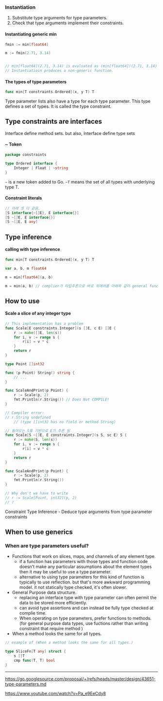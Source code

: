 
### Instantiation
1. Substitute type arguments for type parameters.
2. Check that type arguments implement their constraints.

 #### Instantiating generic min
```go
fmin := min[float64]

m := fmin(2.71, 3.14)


// min[float64](2.71, 3.14) is evaluated as (min[float64])(2.71, 3.14)
// Instantiatioin produces a non-generic function.
```

#### The types of type parameters

```go
func min[T constraints.Ordered](x, y T) T
```

Type parameter lists also have a type for each type parameter.
This type defines a set of types. It is called the type constraint.


## Type constraints are interfaces

Interface define method sets. but also, Interface define type sets
 
#### ~ Token
```go
package constraints

type Ordered interface {
	Integer | Float | ~string
}
```

`~` is a new token added to Go.
`~T` means the set of all types with underlying type T.

#### Constraint literals
```go
// 아래 셋 다 같음.
[S interface{~[]E}, E interface{}]
[S ~[]E, E interface{}]
[S ~[]E, E any]
```

## Type inference

#### calling with type inference
```go
func min[T constraints.Ordered](x, y T) T

var a, b, m float64

m = min[float64](a, b)

m = min(a, b) // complier가 타입추론으로 바로 위에꺼를 아래와 같이 general func 같이 사용되게 해줌. looks like ordinary func.
```


## How to use

#### Scale a slice of any integer type
```go
// This implementation has a problem
func Scale[E constraints.Integer](s []E, c E) []E {
	r := make([]E, len(s))
	for i, v := range s {
		r[i] = v * c
	}
	return r
}

type Point []int32

func (p Point) String() string {
	// ...
}

func ScaleAndPrint(p Point) {
	r := Scale(p, 2)
	fmt.Println(r.String()) // Does Not COMPILE!
}

// Compiler error:
// r.String undefined
	// (type []int32 has no field or method String)

```

```go
// 들어오는 S를 기반으로 E가 추론 됨
func Scale[S ~[]E, E constraints.Integer](s S, sc E) S {
	r := make(S, len(s))
	for i, v := range s {
		r[i] = v * c
	}
	return r
}

func ScaleAndPrint(p Point) {
	r := Scale(p, 2)
	fmt.Println(r.String())
}

// Why don't we have to write 
// r := Scale[Point, int32](p, 2)
// ?
```

Constraint Type Inference - Deduce type arguments from type parameter constraints

## When to use generics

### When are type parameters useful?

- Functions that work on slices, maps, and channels of any element type.
	- if a function has parameters with those types and function code doesn't make any particular assumptions about the element types then it may be useful to use a type parameter.
	- alternative to using type parameters for  this kind of function is typically to use reflection. but that's more awkward programming model. it not statically type checked, it's often slower.
- General Purpose data structure.
	- replacing an interface type with type parameter can often permit the data to be stored more efficiently.
	- can avoid type assertions and can instead be fully type checked at complie time.
	- When operating on type parameters, prefer functions to methods. (for general purpose data types, use fuctions rather than writing constraint that require method )
- When a method looks the same for all types.
	
```go
// example of (When a method looks the same for all types.)

type SliceFn[T any] struct {
	s []T
	cmp func(T, T) bool
}
```

---

https://go.googlesource.com/proposal/+/refs/heads/master/design/43651-type-parameters.md

https://www.youtube.com/watch?v=Pa_e9EeCdy8
